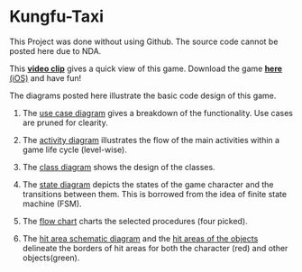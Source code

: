 # Kungfu-Taxi
This Project was done without using Github. The source code cannot be posted here due to NDA.

This [**video clip**](https://www.youtube.com/watch?v=leAqjmC4-qs) gives a quick view of this game. Download the game [**here** (iOS)](https://itunes.apple.com/us/app/kungfutaxi/id522037051?mt=8) and have fun!

The diagrams posted here illustrate the basic code design of this game.

1. The [use case diagram](../master/Diagrams/Use%20Case%20Diagram.pdf) gives a breakdown of the functionality. Use cases are pruned for clearity.

2. The [activity diagram](../master/Diagrams/Activity%20Diagram.pdf) illustrates the flow of the main activities within a game life cycle (level-wise).

3. The [class diagram](../master/Diagrams/Class%20Diagram.pdf) shows the design of the classes.

4. The [state diagram](../master/Diagrams/State%20Diagram.pdf) depicts the states of the game character and the transitions between them. This is borrowed from the idea of finite state machine (FSM).

5. The [flow chart](../master/Diagrams/Flow%20Chart.pdf) charts the selected procedures (four picked). 

6. The [hit area schematic diagram](../master/Diagrams/Hit%20Area%20Schematic%20Diagram.pdf) and the [hit areas of the objects](../master/Diagrams/Hit%20Areas%20of%20the%20objects.pdf) delineate the borders of hit areas for both the character (red) and other objects(green).
